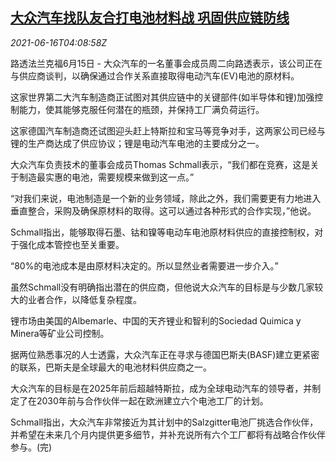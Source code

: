 <!--1623817862000-->
[大众汽车找队友合打电池材料战 巩固供应链防线](https://cn.reuters.com/article/vw-partners-battery-materials-0615-tues-idCNKCS2DS08P)
------

<div><i>2021-06-16T04:08:58Z</i></div><p>路透法兰克福6月15日 - 大众汽车的一名董事会成员周二向路透表示，该公司正在与供应商谈判，以确保通过合作关系直接取得电动汽车(EV)电池的原材料。</p><p>这家世界第二大汽车制造商正试图对其供应链中的关键部件(如半导体和锂)加强控制能力，使其能够克服任何潜在的瓶颈，并保持工厂满负荷运行。</p><p>这家德国汽车制造商还试图迎头赶上特斯拉和宝马等竞争对手，这两家公司已经与锂的生产商达成了供应协议；锂是电动汽车电池的主要成分之一。</p><p>大众汽车负责技术的董事会成员Thomas Schmall表示，“我们都在竞赛，这是关于制造最实惠的电池，需要规模来做到这一点。”</p><p>“对我们来说，电池制造是一个新的业务领域，除此之外，我们需要更有力地进入垂直整合，采购及确保原材料的取得。这可以通过各种形式的合作实现，”他说。</p><p>Schmall指出，能够取得石墨、钴和镍等电动车电池原材料供应的直接控制权，对于强化成本管控也至关重要。</p><p>“80%的电池成本是由原材料决定的。所以显然业者需要进一步介入。”</p><p>虽然Schmall没有明确指出潜在的供应商，但他说大众汽车的目标是与少数几家较大的业者合作，以降低复杂程度。</p><p>锂市场由美国的Albemarle、中国的天齐锂业和智利的Sociedad Quimica y Minera等矿业公司控制。</p><p>据两位熟悉事况的人士透露，大众汽车正在寻求与德国巴斯夫(BASF)建立更紧密的联系，巴斯夫是全球最大的电池材料供应商之一。</p><p>大众汽车的目标是在2025年前后超越特斯拉，成为全球电动汽车的领导者，并制定了在2030年前与合作伙伴一起在欧洲建立六个电池工厂的计划。</p><p>Schmall指出，大众汽车非常接近为其计划中的Salzgitter电池厂挑选合作伙伴，并希望在未来几个月内提供更多细节，并补充说所有六个工厂都将有战略合作伙伴参与。(完)</p>
